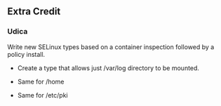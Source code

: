 ## Extra Credit

### Udica

Write new SELinux types based on a container inspection followed
by a policy install.

- Create a type that allows just /var/log directory to be mounted.

- Same for /home

- Same for /etc/pki
